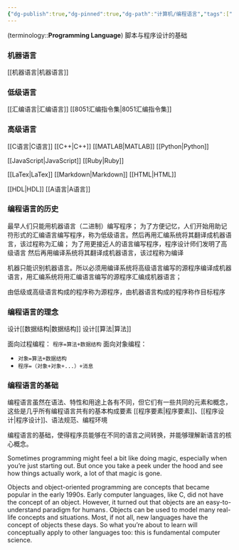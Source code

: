 ```yaml
---
{"dg-publish":true,"dg-pinned":true,"dg-path":"计算机/编程语言","tags":["Language"],"permalink":"/计算机/编程语言/","pinned":true,"dgPassFrontmatter":true,"noteIcon":"","created":"2024-05-21T15:20:28.640+08:00","updated":"2024-09-03T18:16:06.419+08:00"}
---
```


(terminology::**Programming Language**)
脚本与程序设计的基础
### 机器语言
[[机器语言\|机器语言]]
### 低级语言
[[汇编语言\|汇编语言]]
[[8051汇编指令集\|8051汇编指令集]]
### 高级语言
[[C语言\|C语言]]
[[C++\|C++]]
[[MATLAB\|MATLAB]]
[[Python\|Python]]

[[JavaScript\|JavaScript]]
[[Ruby\|Ruby]]

[[LaTex\|LaTex]]
[[Markdown\|Markdown]]
[[HTML\|HTML]]

[[HDL\|HDL]]
[[A语言\|A语言]]

### 编程语言的历史
最早人们只能用机器语言（二进制）编写程序；
为了方便记忆，人们开始用助记符形式的汇编语言编写程序，称为低级语言。然后再用汇编系统将其翻译成机器语言，该过程称为汇编；
为了用更接近人的语言编写程序，程序设计师们发明了高级语言
然后再用编译系统将其翻译成机器语言，该过程称为编译

机器只能识别机器语言。所以必须用编译系统将高级语言编写的源程序编译成机器语言，用汇编系统将用汇编语言编写的源程序汇编成机器语言；

由低级或高级语言构成的程序称为源程序，由机器语言构成的程序称作目标程序
### 编程语言的理念
设计[[数据结构\|数据结构]]
设计[[算法\|算法]]

面向过程编程： ` 程序=算法+数据结构 `
面向对象编程：
- ` 对象=算法+数据结构 `
- ` 程序=（对象+对象+...）+消息 `

### 编程语言的基础
编程语言虽然在语法、特性和用途上各有不同，但它们有一些共同的元素和概念，这些是几乎所有编程语言共有的基本构成要素
[[程序要素\|程序要素]]、[[程序设计\|程序设计]]、语法规范、编程环境

编程语言的基础，使得程序员能够在不同的语言之间转换，并能够理解新语言的核心概念。

Sometimes programming might feel a bit like doing magic, especially when you’re just starting out. But once you take a peek under the hood and see how things actually work, a lot of that magic is gone.  

Objects and object-oriented programming are concepts that became popular in the early 1990s. Early computer languages, like C, did not have the concept of an object. However, it turned out that objects are an easy-to-understand paradigm for humans . Objects can be used to model many real-life concepts and situations. Most, if not all, new languages have the concept of objects these days. So what you’re about to learn will conceptually apply to other languages too: this is fundamental computer science.

